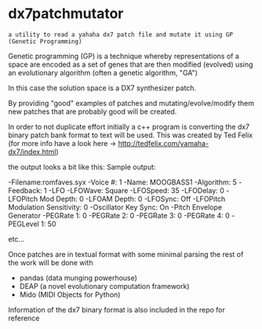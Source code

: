 # dx7patchmutator
    a utility to read a yahaha dx7 patch file and mutate it using GP (Genetic Programming)


Genetic programming (GP) is a technique whereby representations of a space are encoded as a set of genes that are then modified (evolved) using an evolutionary algorithm (often a genetic algorithm, "GA")


In this case the solution space is a DX7 synthesizer patch.

By providing "good" examples of patches and mutating/evolve/modify them new patches that are probably good will be created.

In order to not duplicate effort initially a c++ program is converting the dx7 binary patch  bank format to text will be used.
This was created by Ted Felix (for more info have a look here -> http://tedfelix.com/yamaha-dx7/index.html)

the output looks a bit like this:
Sample output:

-Filename:romfaves.syx
-Voice #: 1
-Name: MOOGBASS1
-Algorithm: 5
-Feedback: 1
-LFO
-LFOWave: Square
-LFOSpeed: 35
-LFODelay: 0
-LFOPitch Mod Depth: 0
-LFOAM Depth: 0
-LFOSync: Off
-LFOPitch Modulation Sensitivity: 0
-Oscillator Key Sync: On
-Pitch Envelope Generator
-PEGRate 1: 0
-PEGRate 2: 0
-PEGRate 3: 0
-PEGRate 4: 0
-PEGLevel 1: 50

etc...

Once patches are in textual format with some minimal parsing the rest of the work will be done with
* pandas   (data munging powerhouse)
* DEAP     (a novel evolutionary computation framework)
* Mido     (MIDI Objects for Python)


Information of the dx7 binary format is also included in the repo for reference

